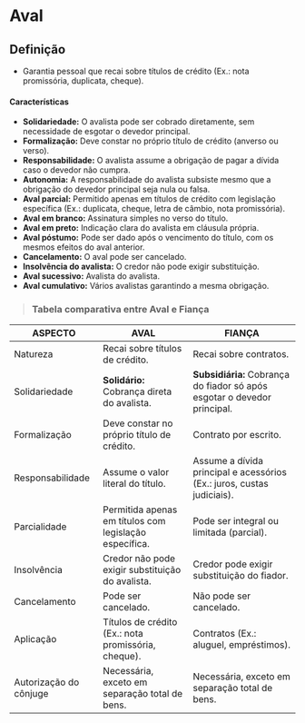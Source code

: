 # Aval

## Definição 
- Garantia pessoal que recai sobre títulos de crédito (Ex.: nota promissória, duplicata, cheque).

#### Características
- **Solidariedade:** O avalista pode ser cobrado diretamente, sem necessidade de esgotar o devedor principal.
- **Formalização:** Deve constar no próprio título de crédito (anverso ou verso).
- **Responsabilidade:** O avalista assume a obrigação de pagar a dívida caso o devedor não cumpra.
- **Autonomia:** A responsabilidade do avalista subsiste mesmo que a obrigação do devedor principal seja nula ou falsa.
- **Aval parcial:** Permitido apenas em títulos de crédito com legislação específica (Ex.: duplicata, cheque, letra de câmbio, nota promissória).
- **Aval em branco:** Assinatura simples no verso do título.
- **Aval em preto:** Indicação clara do avalista em cláusula própria.
- **Aval póstumo:** Pode ser dado após o vencimento do título, com os mesmos efeitos do aval anterior.
- **Cancelamento:** O aval pode ser cancelado.
- **Insolvência do avalista:** O credor não pode exigir substituição.
- **Aval sucessivo:** Avalista do avalista.
- **Aval cumulativo:** Vários avalistas garantindo a mesma obrigação.

> ### Tabela comparativa entre Aval e Fiança

| ASPECTO                | AVAL                                                   | FIANÇA                                                                   |
|------------------------|--------------------------------------------------------|--------------------------------------------------------------------------|
| Natureza               | Recai sobre títulos de crédito.                        | Recai sobre contratos.                                                   |
| Solidariedade          | **Solidário:** Cobrança direta do avalista.            | **Subsidiária:** Cobrança do fiador só após esgotar o devedor principal. |
| Formalização           | Deve constar no próprio título de crédito.             | Contrato por escrito.                                                    |
| Responsabilidade       | Assume o valor literal do título.                      | Assume a dívida principal e acessórios (Ex.: juros, custas judiciais).   |
| Parcialidade           | Permitida apenas em títulos com legislação específica. | Pode ser integral ou limitada (parcial).                                 |
| Insolvência            | Credor não pode exigir substituição do avalista.       | Credor pode exigir substituição do fiador.                               |
| Cancelamento           | Pode ser cancelado.                                    | Não pode ser cancelado.                                                  |
| Aplicação              | Títulos de crédito (Ex.: nota promissória, cheque).    | Contratos (Ex.: aluguel, empréstimos).                                   |
| Autorização do cônjuge | Necessária, exceto em separação total de bens.         | Necessária, exceto em separação total de bens.                           |